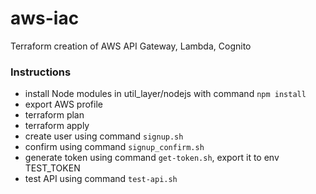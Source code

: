 # aws-iac
Terraform creation of AWS API Gateway, Lambda, Cognito

### Instructions
- install Node modules in util_layer/nodejs with command `npm install`
- export AWS profile
- terraform plan
- terraform apply
- create user using command `signup.sh`
- confirm using command `signup_confirm.sh`
- generate token using command `get-token.sh`, export it to env TEST_TOKEN
- test API using command `test-api.sh`
